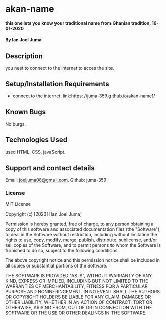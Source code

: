 # akan-name
#### this one lets you know your traditional name from Ghanian tradition, 16-01-2020
#### By **Ian Joel Juma**
## Description
you neet to connect to the internet to acces the site.
## Setup/Installation Requirements
* connect to the internet.
link:https: //juma-359.github.io/akan-name1/

## Known Bugs
No burgs. 
## Technologies Used
used HTML.
CSS.
javaScript.
## Support and contact details
Email: joeljuma08@gmail.com.
Github: juma-359 
### License

MIT License

Copyright (c) [2020] [Ian Joel Juma]

Permission is hereby granted, free of charge, to any person obtaining a copy
of this software and associated documentation files (the "Software"), to deal
in the Software without restriction, including without limitation the rights
to use, copy, modify, merge, publish, distribute, sublicense, and/or sell
copies of the Software, and to permit persons to whom the Software is
furnished to do so, subject to the following conditions:

The above copyright notice and this permission notice shall be included in all
copies or substantial portions of the Software.

THE SOFTWARE IS PROVIDED "AS IS", WITHOUT WARRANTY OF ANY KIND, EXPRESS OR
IMPLIED, INCLUDING BUT NOT LIMITED TO THE WARRANTIES OF MERCHANTABILITY,
FITNESS FOR A PARTICULAR PURPOSE AND NONINFRINGEMENT. IN NO EVENT SHALL THE
AUTHORS OR COPYRIGHT HOLDERS BE LIABLE FOR ANY CLAIM, DAMAGES OR OTHER
LIABILITY, WHETHER IN AN ACTION OF CONTRACT, TORT OR OTHERWISE, ARISING FROM,
OUT OF OR IN CONNECTION WITH THE SOFTWARE OR THE USE OR OTHER DEALINGS IN THE
SOFTWARE.